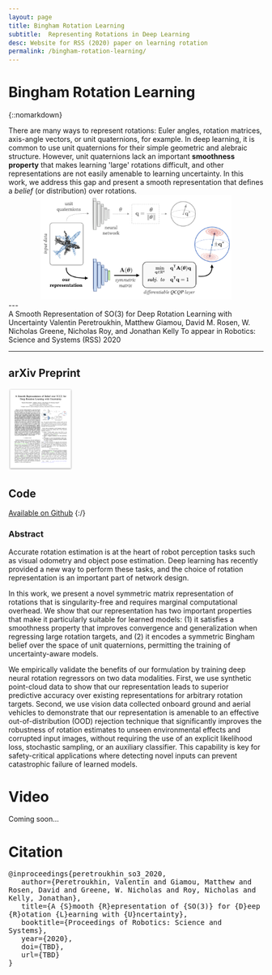 ```yaml
---
layout: page
title: Bingham Rotation Learning
subtitle:  Representing Rotations in Deep Learning
desc: Website for RSS (2020) paper on learning rotation
permalink: /bingham-rotation-learning/
---
```


# Bingham Rotation Learning

{::nomarkdown} 
<div class="lead lead-about">
There are many ways to represent rotations: Euler angles, rotation matrices, axis-angle vectors, or unit quaternions, for example. In deep learning, it is common to use unit quaternions for their simple geometric and alebraic structure. However, unit quaternions lack an important <strong>smoothness property</strong> that makes learning 'large' rotations difficult, and other representations are not easily amenable to learning uncertainty. In this work, we address this gap and present a smooth representation that defines a <em>belief</em> (or distribution) over rotations.
</div>

<div style='text-align:center'>
<img src='/assets/bingham-rotation-learning/so3_learning.png' width='75%'>
</div>
---

<div class="paper_info">
<span class='paper_title'>A Smooth Representation of <span>SO(3)</span> for Deep Rotation Learning with Uncertainty </span>
<span class='paper_authors'>Valentin Peretroukhin, Matthew Giamou, David M. Rosen, W. Nicholas Greene, Nicholas Roy, and Jonathan Kelly </span>
<span class='paper_venue'>To appear in Robotics: Science and Systems (RSS) 2020 </span>

---

 <h2>arXiv Preprint</h2>
    <a target="_blank" rel="external" href=""><img src='/assets/bingham-rotation-learning/so3_paper.png' width='25%'></a>
    <h2>Code</h2>
    <a target="_blank" rel="external" href="https://github.com/utiasSTARS/bingham-rotation-learning"><i class="fa fa-github-square" aria-hidden="true"></i> Available on Github</a>
{:/}



### Abstract
Accurate rotation estimation is at the heart of robot perception tasks such as visual odometry and object pose estimation. Deep learning has recently provided a new way to perform these tasks, and the choice of rotation representation is an important part of network design. 

In this work, we present a novel symmetric matrix representation of rotations that is singularity-free and requires marginal computational overhead. We show that our representation has two important properties that make it particularly suitable for learned models: (1) it satisfies a smoothness property that improves convergence and generalization when regressing large rotation targets, and (2) it encodes a symmetric Bingham belief over the space of unit quaternions, permitting the training of uncertainty-aware models. 

We empirically validate the benefits of our formulation by training deep neural rotation regressors  on two data modalities. First, we use synthetic point-cloud data to show that our representation leads to superior predictive accuracy over existing representations for arbitrary rotation targets. Second, we use vision data collected onboard ground and aerial vehicles to demonstrate that our representation is amenable to an effective out-of-distribution (OOD) rejection technique that significantly improves the robustness of rotation estimates to unseen environmental effects and corrupted input images, without requiring the use of an explicit likelihood loss, stochastic sampling, or an auxiliary classifier. This capability is key for safety-critical applications where detecting novel inputs can prevent catastrophic failure of learned models.




# Video
Coming soon...

# Citation

<pre wrap='true'>
@inproceedings{peretroukhin_so3_2020,
   author={Peretroukhin, Valentin and Giamou, Matthew and Rosen, David and Greene, W. Nicholas and Roy, Nicholas and Kelly, Jonathan},
   title={A {S}mooth {R}epresentation of {SO(3)} for {D}eep {R}otation {L}earning with {U}ncertainty},
   booktitle={Proceedings of Robotics: Science and Systems},
   year={2020},
   doi={TBD},
   url={TBD}
}
</pre>


